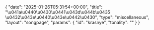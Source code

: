 {
    "date": "2025-01-26T05:31:54+00:00",
    "title": "\u041a\u0440\u0430\u0441\u043d\u044b\u0435 \u0432\u043e\u0440\u043e\u0442\u0430",
    "type": "miscellaneous",
    "layout": "songpage",
    "params": {
        "id": "krasnye",
        "tonality": ""
    }
}